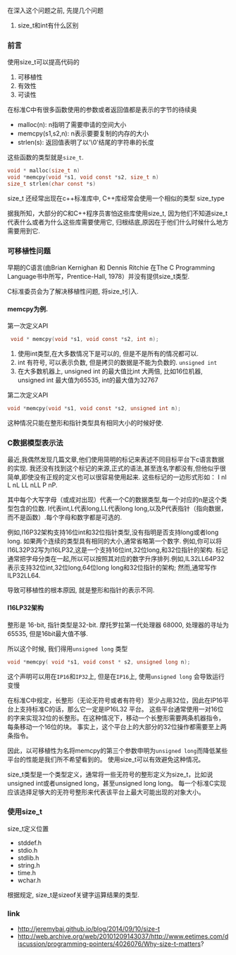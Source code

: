 在深入这个问题之前, 先提几个问题
1. size_t和int有什么区别


### 前言
使用size_t可以提高代码的
1. 可移植性
2. 有效性
3. 可读性

在标准C中有很多函数使用的参数或者返回值都是表示的字节的待续奥
- malloc(n): n指明了需要申请的空间大小
- memcpy(s1,s2,n): n表示要要复制的内存的大小
- strlen(s): 返回值表明了以'\0'结尾的字符串的长度

这些函数的类型就是`size_t`.

```c
void * malloc(size_t n)
void *memcpy(void *s1, void const *s2, size_t n)
size_t strlen(char const *s)
```

size_t 还经常出现在c++标准库中, C++库经常会使用一个相似的类型 size_type

据我所知，大部分的C和C++程序员害怕这些库使用size_t,
因为他们不知道size_t代表什么或者为什么这些库需要使用它,
归根结底,原因在于他们什么时候什么地方需要用到它.

### 可移植性问题
早期的C语言(由Brian Kernighan 和 Dennis Ritchie 在The C Programming Language书中所写，Prentice-Hall, 1978）并没有提供size_t类型.

C标准委员会为了解决移植性问题, 将size_t引入.

#### memcpy为例.

第一次定义API
```c
 void * memcpy(void *s1, void const *s2, int n);
```
1. 使用int类型,在大多数情况下是可以的, 但是不是所有的情况都可以.
2. int 有符号, 可以表示负数, 但是拷贝的数据是不能为负数的. `unsigned int`
3. 在大多数机器上, unsigned int 的最大值比int 大两倍, 比如16位机器, unsigned int 最大值为65535, int的最大值为32767

第二次定义API
```c
void *memcpy(void *s1, void const *s2, unsigned int n);
```

这种情况只能在整形和指针类型具有相同大小的时候好使.


### C数据模型表示法
最近,我偶然发现几篇文章,他们使用简明的标记来表述不同目标平台下c语言数据的实现.
我还没有找到这个标记的来源,正式的语法,甚至连名字都没有,但他似乎很简单,即使没有正规的定义也可以很容易使用起来.
这些标记的一边形式形如：
I nI L nL LL nLL P nP.

其中每个大写字母（或成对出现）代表一个C的数据类型,每一个对应的n是这个类型包含的位数.
I代表int,L代表long,LL代表long long,以及P代表指针（指向数据，而不是函数）.每个字母和数字都是可选的.

例如,I16P32架构支持16位int和32位指针类型,没有指明是否支持long或者long long.
如果两个连续的类型具有相同的大小,通常省略第一个数字.
例如,你可以将I16L32P32写为I16LP32,这是一个支持16位int,32位long,和32位指针的架构.
标记通常把字母分类在一起,所以可以按照其对应的数字升序排列.例如,IL32LL64P32表示支持32位int,32位long,64位long long和32位指针的架构;
然而,通常写作ILP32LL64.  


导致可移植性的根本原因, 就是整形和指针的表示不同.

#### I16LP32架构

整形是 16-bit, 指针类型是32-bit. 摩托罗拉第一代处理器 68000, 处理器的寻址为65535, 但是16bit最大值不够.

所以这个时候, 我们得用`unsigned long` 类型
```c
void *memcpy( void *s1, void const * s2, unsigned long n);
```

这个声明可以用在`IP16`和`IP32`上, 但是在`IP16`上, 使用`unsigned long` 会导致运行变慢

在标准C中规定，长整形（无论无符号或者有符号）至少占用32位，因此在IP16平台上支持标准C的话，那么它一定是IP16L32 平台。
这些平台通常使用一对16位的字来实现32位的长整形。在这种情况下，移动一个长整形需要两条机器指令，每条移动一个16位的块。
事实上，这个平台上的大部分的32位操作都需要至上两条指令。


因此，以可移植性为名将memcpy的第三个参数申明为`unsigned long`而降低某些平台的性能是我们所不希望看到的。
使用size_t可以有效避免这种情况。

size_t类型是一个类型定义，通常将一些无符号的整形定义为size_t，比如说unsigned int或者unsigned long，甚至unsigned long long。
每一个标准C实现应该选择足够大的无符号整形来代表该平台上最大可能出现的对象大小。


### 使用size_t
size_t定义位置
- stddef.h
- stdio.h
- stdlib.h
- string.h
- time.h
- wchar.h

根据规定, size_t是sizeof关键字运算结果的类型.





### link
- http://jeremybai.github.io/blog/2014/09/10/size-t
- http://web.archive.org/web/20101209143037/http://www.eetimes.com/discussion/programming-pointers/4026076/Why-size-t-matters?
